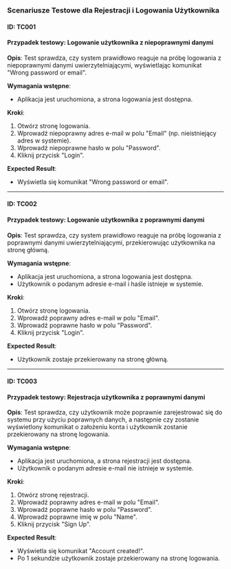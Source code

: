 ### Scenariusze Testowe dla Rejestracji i Logowania Użytkownika

#### ID: TC001

#### Przypadek testowy: Logowanie użytkownika z niepoprawnymi danymi

**Opis**: 
Test sprawdza, czy system prawidłowo reaguje na próbę logowania z niepoprawnymi danymi uwierzytelniającymi, wyświetlając komunikat "Wrong password or email".

**Wymagania wstępne**:
- Aplikacja jest uruchomiona, a strona logowania jest dostępna.

**Kroki**:
1. Otwórz stronę logowania.
2. Wprowadź niepoprawny adres e-mail w polu "Email" (np. nieistniejący adres w systemie).
3. Wprowadź niepoprawne hasło w polu "Password".
4. Kliknij przycisk "Login".

**Expected Result**:
- Wyświetla się komunikat "Wrong password or email".

---

#### ID: TC002

#### Przypadek testowy: Logowanie użytkownika z poprawnymi danymi

**Opis**: 
Test sprawdza, czy system prawidłowo reaguje na próbę logowania z poprawnymi danymi uwierzytelniającymi, przekierowując użytkownika na stronę główną.

**Wymagania wstępne**:
- Aplikacja jest uruchomiona, a strona logowania jest dostępna.
- Użytkownik o podanym adresie e-mail i haśle istnieje w systemie.

**Kroki**:
1. Otwórz stronę logowania.
2. Wprowadź poprawny adres e-mail w polu "Email".
3. Wprowadź poprawne hasło w polu "Password".
4. Kliknij przycisk "Login".

**Expected Result**:
- Użytkownik zostaje przekierowany na stronę główną.

---

#### ID: TC003

#### Przypadek testowy: Rejestracja użytkownika z poprawnymi danymi

**Opis**: 
Test sprawdza, czy użytkownik może poprawnie zarejestrować się do systemu przy użyciu poprawnych danych, a następnie czy zostanie wyświetlony komunikat o założeniu konta i użytkownik zostanie przekierowany na stronę logowania.

**Wymagania wstępne**:
- Aplikacja jest uruchomiona, a strona rejestracji jest dostępna.
- Użytkownik o podanym adresie e-mail nie istnieje w systemie.

**Kroki**:
1. Otwórz stronę rejestracji.
2. Wprowadź poprawny adres e-mail w polu "Email".
3. Wprowadź poprawne hasło w polu "Password".
4. Wprowadź poprawne imię w polu "Name".
5. Kliknij przycisk "Sign Up".

**Expected Result**:
- Wyświetla się komunikat "Account created!".
- Po 1 sekundzie użytkownik zostaje przekierowany na stronę logowania.
